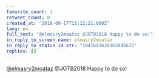 ```yaml
---
favorite_count: 1
retweet_count: 0
created_at: "2018-09-17T11:12:21.000Z"
lang: en
full_text: "@elmasry2moataz @JOTB2018 Happy to do so!"
in_reply_to_screen_name: elmasry2moataz
in_reply_to_status_id_str: "1041643620363845632"
replies: []
---
```


[@elmasry2moataz](https://twitter.com/elmasry2moataz) @JOTB2018 Happy to do so!
